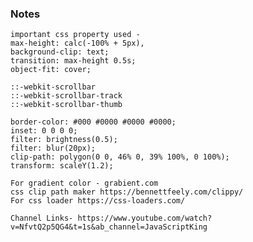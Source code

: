 ### Notes

    important css property used -
    max-height: calc(-100% + 5px),
    background-clip: text;
    transition: max-height 0.5s;
    object-fit: cover;

    ::-webkit-scrollbar
    ::-webkit-scrollbar-track
    ::-webkit-scrollbar-thumb

    border-color: #000 #0000 #0000 #0000;
    inset: 0 0 0 0;
    filter: brightness(0.5);
    filter: blur(20px);
    clip-path: polygon(0 0, 46% 0, 39% 100%, 0 100%);
    transform: scaleY(1.2);

    For gradient color - grabient.com
    css clip path maker https://bennettfeely.com/clippy/
    For css loader https://css-loaders.com/

    Channel Links- https://www.youtube.com/watch?v=NfvtQ2p5QG4&t=1s&ab_channel=JavaScriptKing 
    
    

